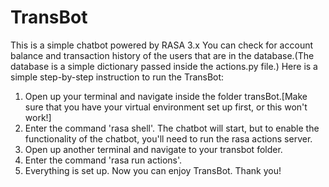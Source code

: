 # TransBot
This is a simple chatbot powered by RASA 3.x
You can check for account balance and transaction history of the users that are in the database.(The database is a simple dictionary passed inside the actions.py file.)
Here is a simple step-by-step instruction to run the TransBot:
1. Open up your terminal and navigate inside the folder transBot.[Make sure that you have your virtual environment set up first, or this won't work!]
2. Enter the command 'rasa shell'. The chatbot will start, but to enable the functionality of the chatbot, you'll need to run the rasa actions server.
3. Open up another terminal and navigate to your transbot folder.
4. Enter the command 'rasa run actions'.
5. Everything is set up. Now you can enjoy TransBot. Thank you!
